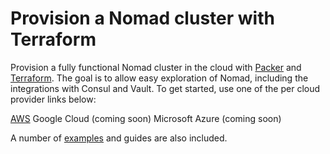 # Provision a Nomad cluster with Terraform

Provision a fully functional Nomad cluster in the cloud with [Packer](https://packer.io) and [Terraform](https://terraform.io). The goal is to allow easy exploration of Nomad, including the integrations with Consul and Vault. To get started, use one of the per cloud provider links below:

[AWS](aws/README.md) 
Google Cloud (coming soon) 
Microsoft Azure (coming soon) 

A number of [examples](examples/README.md) and guides are also included.
